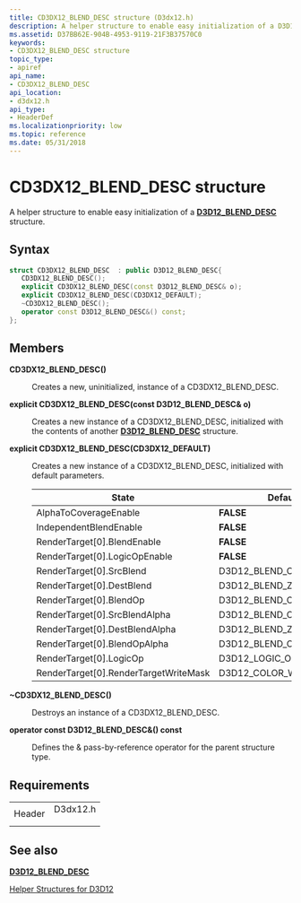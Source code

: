```yaml
---
title: CD3DX12_BLEND_DESC structure (D3dx12.h)
description: A helper structure to enable easy initialization of a D3D12\_BLEND\_DESC structure.
ms.assetid: D37BB62E-904B-4953-9119-21F3B37570C0
keywords:
- CD3DX12_BLEND_DESC structure
topic_type:
- apiref
api_name:
- CD3DX12_BLEND_DESC
api_location:
- d3dx12.h
api_type:
- HeaderDef
ms.localizationpriority: low
ms.topic: reference
ms.date: 05/31/2018
---
```


# CD3DX12\_BLEND\_DESC structure

A helper structure to enable easy initialization of a [**D3D12\_BLEND\_DESC**](/windows/desktop/api/d3d12/ns-d3d12-d3d12_blend_desc) structure.

## Syntax


```C++
struct CD3DX12_BLEND_DESC  : public D3D12_BLEND_DESC{
   CD3DX12_BLEND_DESC();
   explicit CD3DX12_BLEND_DESC(const D3D12_BLEND_DESC& o);
   explicit CD3DX12_BLEND_DESC(CD3DX12_DEFAULT);
   ~CD3DX12_BLEND_DESC();
   operator const D3D12_BLEND_DESC&() const;
};
```



## Members

<dl> <dt>

**CD3DX12\_BLEND\_DESC()**
</dt> <dd>

Creates a new, uninitialized, instance of a CD3DX12\_BLEND\_DESC.

</dd> <dt>

**explicit CD3DX12\_BLEND\_DESC(const D3D12\_BLEND\_DESC& o)**
</dt> <dd>

Creates a new instance of a CD3DX12\_BLEND\_DESC, initialized with the contents of another [**D3D12\_BLEND\_DESC**](/windows/desktop/api/d3d12/ns-d3d12-d3d12_blend_desc) structure.

</dd> <dt>

**explicit CD3DX12\_BLEND\_DESC(CD3DX12\_DEFAULT)**
</dt> <dd>

Creates a new instance of a CD3DX12\_BLEND\_DESC, initialized with default parameters.



| State                                   | Default Value                    |
|-----------------------------------------|----------------------------------|
| AlphaToCoverageEnable                   | **FALSE**                        |
| IndependentBlendEnable                  | **FALSE**                        |
| RenderTarget\[0\].BlendEnable           | **FALSE**                        |
| RenderTarget\[0\].LogicOpEnable         | **FALSE**                        |
| RenderTarget\[0\].SrcBlend              | D3D12\_BLEND\_ONE                |
| RenderTarget\[0\].DestBlend             | D3D12\_BLEND\_ZERO               |
| RenderTarget\[0\].BlendOp               | D3D12\_BLEND\_OP\_ADD            |
| RenderTarget\[0\].SrcBlendAlpha         | D3D12\_BLEND\_ONE                |
| RenderTarget\[0\].DestBlendAlpha        | D3D12\_BLEND\_ZERO               |
| RenderTarget\[0\].BlendOpAlpha          | D3D12\_BLEND\_OP\_ADD            |
| RenderTarget\[0\].LogicOp               | D3D12\_LOGIC\_OP\_NOOP           |
| RenderTarget\[0\].RenderTargetWriteMask | D3D12\_COLOR\_WRITE\_ENABLE\_ALL |



 

</dd> <dt>

**~CD3DX12\_BLEND\_DESC()**
</dt> <dd>

Destroys an instance of a CD3DX12\_BLEND\_DESC.

</dd> <dt>

**operator const D3D12\_BLEND\_DESC&() const**
</dt> <dd>

Defines the & pass-by-reference operator for the parent structure type.

</dd> </dl>

## Requirements



|                   |                                                                                     |
|-------------------|-------------------------------------------------------------------------------------|
| Header<br/> | <dl> <dt>D3dx12.h</dt> </dl> |



## See also

<dl> <dt>

[**D3D12\_BLEND\_DESC**](/windows/desktop/api/d3d12/ns-d3d12-d3d12_blend_desc)
</dt> <dt>

[Helper Structures for D3D12](helper-structures-for-d3d12.md)
</dt> </dl>

 

 





